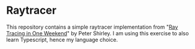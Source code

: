 # Raytracer

This repository contains a simple raytracer implementation from "[Ray Tracing in One
Weekend](https://raytracing.github.io/books/RayTracingInOneWeekend.html)" by
Peter Shirley. I am using this exercise to also learn Typescript, hence my
language choice.
